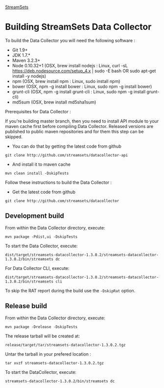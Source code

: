 <!---
  Licensed under the Apache License, Version 2.0 (the "License");
  you may not use this file except in compliance with the License.
  You may obtain a copy of the License at

    http://www.apache.org/licenses/LICENSE-2.0

  Unless required by applicable law or agreed to in writing, software
  distributed under the License is distributed on an "AS IS" BASIS,
  WITHOUT WARRANTIES OR CONDITIONS OF ANY KIND, either express or implied.
  See the License for the specific language governing permissions and
  limitations under the License. See accompanying LICENSE file.
--->

[StreamSets](http://streamsets.com)

# Building StreamSets Data Collector

To build the Data Collector you will need the following software :

- Git 1.9+
- JDK 1.7.*
- Maven 3.2.3+
- Node 0.10.32+1  (OSX, brew install nodejs       : Linux, curl -sL https://deb.nodesource.com/setup_4.x | sudo -E bash OR sudo apt-get install -y nodejs)
 - npm            (OSX, brew install npm          : Linux, sudo install npm)
 - bower          (OSX, npm -g install bower      : Linux, sudo npm -g install bower)
 - grunt-cli      (OSX, npm -g install grunt-cli  : Linux, sudo npm -g install grunt-cli)
- md5sum          (OSX, brew install md5sha1sum)

Prerequisites for Data Collector :

If you're building master branch, then you need to install API module to your maven cache first before compiling Data Collector. Released versions
are published to public maven repositories and for them this step can be skipped.

- You can do that by getting the latest code from github

`git clone http://github.com/streamsets/datacollector-api`

- And install it to maven cache

`mvn clean install -DskipTests`

Follow these instructions to build the Data Collector :

- Get the latest code from github

`git clone http://github.com/streamsets/datacollector`

## Development build

From within the Data Collector directory, execute:

`mvn package -Pdist,ui -DskipTests`

To start the Data Collector, execute:

`dist/target/streamsets-datacollector-1.3.0.2/streamsets-datacollector-1.3.0.2/bin/streamsets dc`

For Data Collector CLI, execute:

`dist/target/streamsets-datacollector-1.3.0.2/streamsets-datacollector-1.3.0.2/bin/streamsets cli`

To skip the RAT report during the build use the `-DskipRat` option.

## Release build

From within the Data Collector directory, execute:

`mvn package -Drelease -DskipTests`

The release tarball will be created at:

`release/target/tar/streamsets-datacollector-1.3.0.2.tgz`

Untar the tarball in your prefered location :

`tar xvzf streamsets-datacollector-1.3.0.2.tgz`

To start the DataCollector, execute:

`streamsets-datacollector-1.3.0.2/bin/streamsets dc`